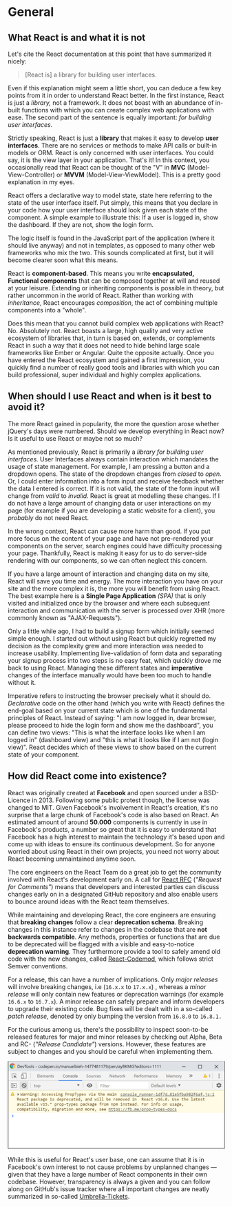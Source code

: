 # General

## What React is and what it is not

Let's cite the React documentation at this point that have summarized it nicely:

> \[React is\] a library for building user interfaces.

Even if this explanation might seem a little short, you can deduce a few key points from it in order to understand React better. In the first instance, React is just a _library,_ not a framework. It does not boast with an abundance of in-built functions with which you can create complex web applications with ease. The second part of the sentence is equally important: _for building user interfaces._

Strictly speaking, React is just a **library** that makes it easy to develop **user interfaces**. There are no services or methods to make API calls or built-in models or ORM. React is only concerned with user interfaces. You could say, it is the view layer in your application. That's it! In this context, you occasionally read that React can be thought of the "V" in **MVC** \(Model-View-Controller\) or **MVVM** \(Model-View-ViewModel\). This is a pretty good explanation in my eyes.

React offers a declarative way to model state, state here referring to the state of the user interface itself. Put simply, this means that you declare in your code how your user interface should look given each state of the component. A simple example to illustrate this: If a user is logged in, show the dashboard. If they are not, show the login form.

The logic itself is found in the JavaScript part of the application \(where it should live anyway\) and not in templates, as opposed to many other web frameworks who mix the two. This sounds complicated at first, but it will become clearer soon what this means.

React is **component-based**. This means you write **encapsulated, Functional components** that can be composed together at will and reused at your leisure. Extending or inheriting components is possible in theory, but rather uncommon in the world of React. Rather than working with _inheritance_, React encourages _composition_, the act of combining multiple components into a "whole".

Does this mean that you cannot build complex web applications with React? No. Absolutely not. React boasts a large, high quality and very active ecosystem of libraries that, in turn is based on, extends, or complements React in such a way that it does not need to hide behind large scale frameworks like Ember or Angular. Quite the opposite actually. Once you have entered the React ecosystem and gained a first impression, you quickly find a number of really good tools and libraries with which you can build professional, super individual and highly complex applications.

## When should I use React and when is it best to avoid it?

The more React gained in popularity, the more the question arose whether jQuery's days were numbered. Should we develop everything in React now? Is it useful to use React or maybe not so much?

As mentioned previously, React is primarily a _library for building user interfaces._ User Interfaces always contain interaction which mandates the usage of state management. For example, I am pressing a button and a dropdown opens. The state of the dropdown changes from _closed_ to _open_. Or, I could enter information into a form input and receive feedback whether the data I entered is correct. If it is not valid, the state of the form input will change from _valid_ to _invalid_. React is great at modelling these changes. If I do not have a large amount of changing data or user interactions on my page \(for example if you are developing a static website for a client\), you _probably_ do not need React.

In the wrong context, React can cause more harm than good. If you put more focus on the content of your page and have not pre-rendered your components on the server, search engines could have difficulty processing your page. Thankfully, React is making it easy for us to do server-side rendering with our components, so we can often neglect this concern.

If you have a large amount of interaction and changing data on my site, React will save you time and energy. The more interaction you have on your site and the more complex it is, the more you will benefit from using React. The best example here is a **Single Page Application** _\(SPA\)_ that is only visited and initialized once by the browser and where each subsequent interaction and communication with the server is processed over XHR \(more commonly known as "AJAX-Requests"\).

Only a little while ago, I had to build a signup form which initially seemed simple enough. I started out without using React but quickly regretted my decision as the complexity grew and more interaction was needed to increase usability. Implementing live-validation of form data and separating your signup process into two steps is no easy feat, which quickly drove me back to using React. Managing these different states and **imperative** changes of the interface manually would have been too much to handle without it. 

Imperative refers to instructing the browser precisely what it should do. _Declarative_ code on the other hand \(which you write with React\) defines the end-goal based on your current state which is one of the fundamental principles of React. Instead of saying: "I am now logged in, dear browser, please proceed to hide the login form and show me the dashboard",  you can define two views: "This is what the interface looks like when I am logged in" \(dashboard view\) and "this is what it looks like if I am not \(login view\)". React decides which of these views to show based on the current state of your component.  

## How did React come into existence?

React was originally created at **Facebook** and open sourced under a BSD-Licence in 2013. Following some public protest though, the license was changed to MIT. Given Facebook's involvement in React's creation, it's no surprise that a large chunk of Facebook's code is also based on React. An estimated amount of around **50.000** components is currently in use in Facebook's products, a number so great that it is easy to understand that Facebook has a high interest to maintain the technology it's based upon and come up with ideas to ensure its continuous development. So for anyone worried about using React in their own projects, you need not worry about React becoming unmaintained anytime soon.

The core engineers on the React Team do a great job to get the community involved with React's development early on. A call for [React RFC](https://github.com/reactjs/rfcs) \(_"Request for Comments"_\) means that developers and interested parties can discuss changes early on in a designated GitHub repository and also enable users to bounce around ideas with the React team themselves. 

While maintaining and developing React, the core engineers are ensuring that **breaking changes** follow a clear **deprecation schema**. Breaking changes in this instance refer to changes in the codebase that are **not backwards compatible**. Any methods, properties or functions that are due to be deprecated will be flagged with a visible and easy-to-notice **deprecation warning**. They furthermore provide a tool to safely amend old code with the new changes, called [React-Codemod](https://github.com/reactjs/react-codemod), which follows strict Semver conventions.

For a release, this can have a number of implications. Only _major releases_ will involve breaking changes, i.e  \(`16.x.x` to `17.x.x`\) , whereas a _minor release_ will only contain new features or deprecation warnings \(for example `16.6.x` to `16.7.x`\). A minor release can safely prepare and inform developers to upgrade their existing code. Bug fixes will be dealt with in a so-called _patch release_, denoted by only bumping the version from `16.8.0` to `16.8.1.`

For the curious among us, there's the possibility to inspect soon-to-be released features for major and minor releases by checking out Alpha, Beta and RC- \(_"Release Candidate"_\) versions. However, these features are subject to changes and you should be careful when implementing them.

![An example of a deprecation warning](../.gitbook/assets/deprecation-warning.png)

While this is useful for React's user base, one can assume that it is in Facebook's own interest to not cause problems by unplanned changes — given that they have a large number of React components in their own codebase. However, transparency is always a given and you can follow along on GitHub's issue tracker where all important changes are neatly summarized in so-called [Umbrella-Tickets](https://github.com/facebook/react/issues?utf8=%E2%9C%93&q=is%3Aissue%20is%3Aopen%20umbrella).

